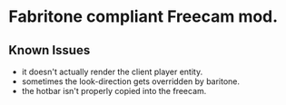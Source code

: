 # Fabritone compliant Freecam mod.

## Known Issues
* it doesn't actually render the client player entity.
* sometimes the look-direction gets overridden by baritone.
* the hotbar isn't properly copied into the freecam. 
